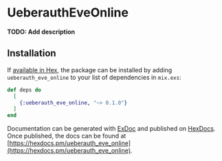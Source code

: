 # UeberauthEveOnline

**TODO: Add description**

## Installation

If [available in Hex](https://hex.pm/docs/publish), the package can be installed
by adding `ueberauth_eve_online` to your list of dependencies in `mix.exs`:

```elixir
def deps do
  [
    {:ueberauth_eve_online, "~> 0.1.0"}
  ]
end
```

Documentation can be generated with [ExDoc](https://github.com/elixir-lang/ex_doc)
and published on [HexDocs](https://hexdocs.pm). Once published, the docs can
be found at [https://hexdocs.pm/ueberauth_eve_online](https://hexdocs.pm/ueberauth_eve_online).

